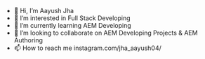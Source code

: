 - 👋 Hi, I’m Aayush Jha
- 👀 I’m interested in Full Stack Developing
- 🌱 I’m currently learning AEM Developing
- 💞️ I’m looking to collaborate on AEM Developing Projects & AEM Authoring
- 📫 How to reach me instagram.com/jha_aayush04/

<!---
aayushjha5/aayushjha5 is a ✨ special ✨ repository because its `README.md` (this file) appears on your GitHub profile.
You can click the Preview link to take a look at your changes.
--->
